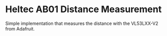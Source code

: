 # Heltec AB01 Distance Measurement

Simple implementation that measures the distance with the VL53LXX-V2 from Adafruit.
